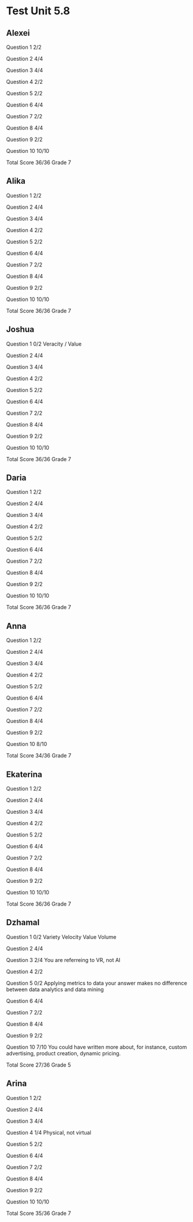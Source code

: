 # Test Unit 5.8

## Alexei

Question 1      2/2

Question 2      4/4

Question 3      4/4

Question 4      2/2

Question 5      2/2

Question 6      4/4

Question 7      2/2

Question 8      4/4

Question 9      2/2

Question 10     10/10

Total Score     36/36 Grade 7

## Alika

Question 1      2/2

Question 2      4/4

Question 3      4/4

Question 4      2/2

Question 5      2/2

Question 6      4/4

Question 7      2/2

Question 8      4/4

Question 9      2/2

Question 10     10/10

Total Score     36/36 Grade 7

## Joshua

Question 1      0/2
                Veracity / Value

Question 2      4/4

Question 3      4/4

Question 4      2/2

Question 5      2/2

Question 6      4/4

Question 7      2/2

Question 8      4/4

Question 9      2/2

Question 10     10/10

Total Score     36/36 Grade 7

## Daria

Question 1      2/2

Question 2      4/4

Question 3      4/4

Question 4      2/2

Question 5      2/2

Question 6      4/4

Question 7      2/2

Question 8      4/4

Question 9      2/2

Question 10     10/10

Total Score     36/36 Grade 7

## Anna

Question 1      2/2

Question 2      4/4

Question 3      4/4

Question 4      2/2

Question 5      2/2

Question 6      4/4

Question 7      2/2

Question 8      4/4

Question 9      2/2

Question 10     8/10

Total Score     34/36 Grade 7

## Ekaterina

Question 1      2/2

Question 2      4/4

Question 3      4/4

Question 4      2/2

Question 5      2/2

Question 6      4/4

Question 7      2/2

Question 8      4/4

Question 9      2/2

Question 10     10/10

Total Score     36/36 Grade 7

## Dzhamal

Question 1      0/2
                Variety Velocity Value Volume

Question 2      4/4

Question 3      2/4
                You are referreing to VR, not AI

Question 4      2/2

Question 5      0/2
                Applying metrics to data
                your answer makes no difference between 
                data analytics and data mining

Question 6      4/4

Question 7      2/2

Question 8      4/4

Question 9      2/2

Question 10     7/10
                You could have written more about, for instance,
                custom advertising, product creation, dynamic pricing.

Total Score     27/36 Grade 5

## Arina

Question 1      2/2

Question 2      4/4

Question 3      4/4

Question 4      1/4
                Physical, not virtual

Question 5      2/2

Question 6      4/4

Question 7      2/2

Question 8      4/4

Question 9      2/2

Question 10     10/10

Total Score     35/36 Grade 7
